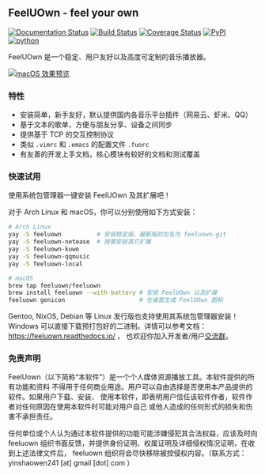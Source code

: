 ## FeelUOwn - feel your own

[![Documentation Status](https://readthedocs.org/projects/feeluown/badge/?version=latest)](http://feeluown.readthedocs.org)
[![Build Status](https://github.com/feeluown/feeluown/actions/workflows/build.yml/badge.svg?branch=master)](https://github.com/feeluown/FeelUOwn)
[![Coverage Status](https://coveralls.io/repos/github/feeluown/FeelUOwn/badge.svg)](https://coveralls.io/github/feeluown/FeelUOwn)
[![PyPI](https://img.shields.io/pypi/v/feeluown.svg)](https://pypi.python.org/pypi/feeluown)
[![python](https://img.shields.io/pypi/pyversions/feeluown.svg)](https://pypi.python.org/pypi/feeluown)

FeelUOwn 是一个稳定、用户友好以及高度可定制的音乐播放器。

[![macOS 效果预览](https://user-images.githubusercontent.com/4962134/73344241-fa5e7280-42bc-11ea-95bf-28eac8180d0e.png)](https://www.bilibili.com/video/av46787694/)

### 特性

- 安装简单，新手友好，默认提供国内各音乐平台插件（网易云、虾米、QQ）
- 基于文本的歌单，方便与朋友分享、设备之间同步
- 提供基于 TCP 的交互控制协议
- 类似 `.vimrc` 和 `.emacs` 的配置文件 `.fuorc`
- 有友善的开发上手文档，核心模块有较好的文档和测试覆盖

### 快速试用

使用系统包管理器一键安装 FeelUOwn 及其扩展吧！

对于 Arch Linux 和 macOS，你可以分别使用如下方式安装：
```sh
# Arch Linux
yay -S feeluown          # 安装稳定版，最新版的包名为 feeluown-git
yay -S feeluown-netease  # 按需安装其它扩展
yay -S feeluown-kuwo
yay -S feeluown-qqmusic
yay -S feeluown-local

# macOS
brew tap feeluown/feeluown
brew install feeluown --with-battery # 安装 FeelUOwn 以及扩展
feeluown genicon                     # 在桌面生成 FeelUOwn 图标
```

Gentoo, NixOS, Debian 等 Linux 发行版也支持使用其系统包管理器安装！
Windows 可以直接下载预打包好的二进制。详情可以参考文档：https://feeluown.readthedocs.io/ ，
也欢迎你加入开发者/用户[交流群](https://t.me/joinchat/H7k12hG5HYsGy7RVvK_Dwg)。

### 免责声明

FeelUown（以下简称“本软件”）是一个个人媒体资源播放工具。本软件提供的所有功能和资料
不得用于任何商业用途。用户可以自由选择是否使用本产品提供的软件。如果用户下载、安装、
使用本软件，即表明用户信任该软件作者，软件作者对任何原因在使用本软件时可能对用户自己
或他人造成的任何形式的损失和伤害不承担责任。

任何单位或个人认为通过本软件提供的功能可能涉嫌侵犯其合法权益，应该及时向 feeluown
组织书面反馈，并提供身份证明、权属证明及详细侵权情况证明，在收到上述法律文件后，
feeluown 组织将会尽快移除被控侵权内容。（联系方式： yinshaowen241 [at] gmail [dot] com ）
